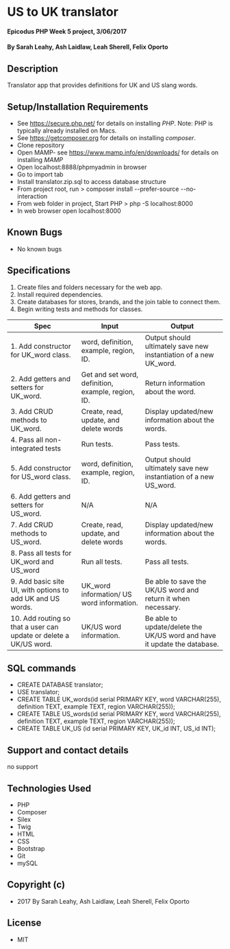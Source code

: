 # US to UK translator

#### Epicodus PHP Week 5 project, 3/06/2017

#### By Sarah Leahy, Ash Laidlaw, Leah Sherell, Felix Oporto

## Description

Translator app that provides definitions for UK and US slang words.

## Setup/Installation Requirements
* See https://secure.php.net/ for details on installing _PHP_.  Note: PHP is typically already installed on Macs.
* See https://getcomposer.org for details on installing _composer_.
* Clone repository
* Open MAMP- see https://www.mamp.info/en/downloads/ for details on installing _MAMP_
* Open localhost:8888/phpmyadmin in browser
* Go to import tab
* Install translator.zip.sql to access database structure
* From project root, run > composer install --prefer-source --no-interaction
* From web folder in project, Start PHP > php -S localhost:8000
* In web browser open localhost:8000

## Known Bugs
* No known bugs


## Specifications

1. Create files and folders necessary for the web app.
2. Install required dependencies.
3. Create databases for stores, brands, and the join table to connect them.
4. Begin writing tests and methods for classes.

|     Spec     |     Input     |     Output     |
| ------------ | ------------- | -------------- |
| 1. Add constructor for UK_word class. | word, definition, example, region, ID. | Output should ultimately save new instantiation of a new UK_word. |
| 2. Add getters and setters for UK_word. | Get and set word, definition, example, region, ID. | Return information about the word. |
| 3. Add CRUD methods to UK_word. | Create, read, update, and delete words | Display updated/new information about the words. |
| 4. Pass all non-integrated tests | Run tests. | Pass tests. |
| 5. Add constructor for US_word class. | word, definition, example, region, ID. | Output should ultimately save new instantiation of a new US_word. |
| 6. Add getters and setters for US_word. | N/A | N/A |
| 7. Add CRUD methods to US_word. | Create, read, update, and delete words| Display updated/new information about the words. |
| 8. Pass all tests for UK_word and US_word | Run all tests. | Pass all tests. |
| 9. Add basic site UI, with options to add UK and US words. | UK_word information/ US word information. | Be able to save the UK/US word and return it when necessary. |
| 10. Add routing so that a user can update or delete a UK/US word. | UK/US word information. | Be able to update/delete the UK/US word and have it update the database. |

## SQL commands
* CREATE DATABASE translator;
* USE translator;
* CREATE TABLE UK_words(id serial PRIMARY KEY, word VARCHAR(255), definition TEXT, example TEXT, region VARCHAR(255));
* CREATE TABLE US_words(id serial PRIMARY KEY, word VARCHAR(255), definition TEXT, example TEXT, region VARCHAR(255));
* CREATE TABLE UK_US (id serial PRIMARY KEY, UK_id INT, US_id INT);

## Support and contact details
no support

## Technologies Used
* PHP
* Composer
* Silex
* Twig
* HTML
* CSS
* Bootstrap
* Git
* mySQL

## Copyright (c)
* 2017 By Sarah Leahy, Ash Laidlaw, Leah Sherell, Felix Oporto

## License
* MIT

